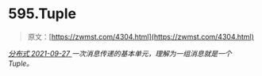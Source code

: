 <!--yml
category: 未分类
date: 0001-01-01 00:00:00
--->

# 595.Tuple

> 原文：[https://zwmst.com/4304.html](https://zwmst.com/4304.html)

   [ *分布式* ](https://zwmst.com/%e5%88%86%e5%b8%83%e5%bc%8f)*[ <time datetime="2021-09-28T01:22:53+08:00"> 2021-09-27 </time> ](https://zwmst.com/4304.html)  一次消息传递的基本单元，理解为一组消息就是一个 Tuple。*